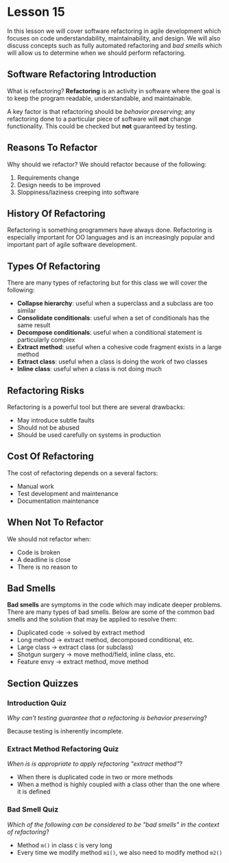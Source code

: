 # Lesson 15

In this lesson we will cover software refactoring in agile development which focuses on code understandability, maintainability, and design. We will also discuss concepts such as fully automated refactoring and _bad smells_ which will allow us to determine when we should perform refactoring.

## Software Refactoring Introduction

What is refactoring? **Refactoring** is an activity in software where the goal is to keep the program readable, understandable, and maintainable.

A key factor is that refactoring should be _behavior preserving_; any refactoring done to a particular piece of software will **not** change functionality. This could be checked but **not** guaranteed by testing.

## Reasons To Refactor

Why should we refactor? We should refactor because of the following:

1. Requirements change
2. Design needs to be improved
3. Sloppiness/laziness creeping into software

## History Of Refactoring

Refactoring is something programmers have always done. Refactoring is especially important for OO languages and is an increasingly popular and important part of agile software development.

## Types Of Refactoring

There are many types of refactoring but for this class we will cover the following:

- **Collapse hierarchy**: useful when a superclass and a subclass are too similar
- **Consolidate conditionals**: useful when a set of conditionals has the same result
- **Decompose conditionals**: useful when a conditional statement is particularly complex
- **Extract method**: useful when a cohesive code fragment exists in a large method
- **Extract class**: useful when a class is doing the work of two classes
- **Inline class**: useful when a class is not doing much

## Refactoring Risks

Refactoring is a powerful tool but there are several drawbacks:

- May introduce subtle faults
- Should not be abused
- Should be used carefully on systems in production

## Cost Of Refactoring

The cost of refactoring depends on a several factors:

- Manual work
- Test development and maintenance
- Documentation maintenance

## When Not To Refactor

We should not refactor when:

- Code is broken
- A deadline is close
- There is no reason to

## Bad Smells

**Bad smells** are symptoms in the code which may indicate deeper problems. There are many types of bad smells. Below are some of the common bad smells and the solution that may be applied to resolve them:

- Duplicated code -> solved by extract method
- Long method -> extract method, decomposed conditional, etc.
- Large class -> extract class (or subclass)
- Shotgun surgery -> move method/field, inline class, etc.
- Feature envy -> extract method, move method

## Section Quizzes

### Introduction Quiz

_Why can't testing guarantee that a refactoring is behavior preserving_?

Because testing is inherently incomplete.

### Extract Method Refactoring Quiz

_When is is appropriate to apply refactoring "extract method"_?

- When there is duplicated code in two or more methods
- When a method is highly coupled with a class other than the one where it is defined

### Bad Smell Quiz

_Which of the following can be considered to be "bad smells" in the context of refactoring_?

- Method `m()` in class `C` is very long
- Every time we modify method `m1()`, we also need to modify method `m2()`
